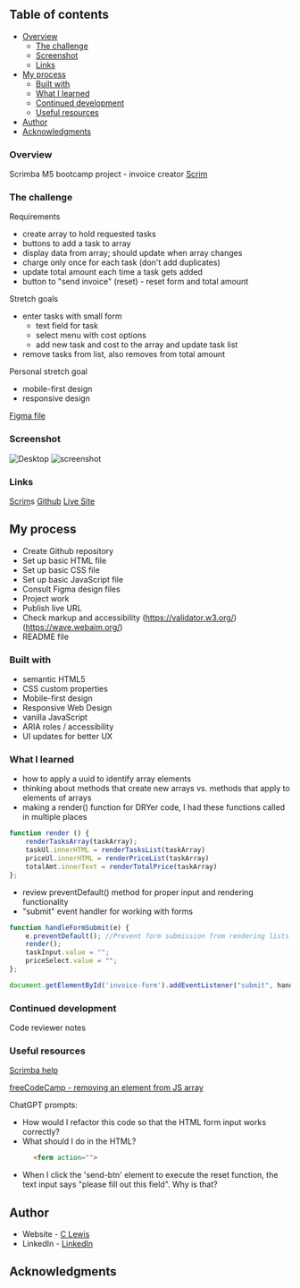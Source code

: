 
 ## Table of contents

- [Overview](#overview)
  - [The challenge](#the-challenge)
  - [Screenshot](#screenshot)
  - [Links](#links)
- [My process](#my-process)
  - [Built with](#built-with)
  - [What I learned](#what-i-learned)
  - [Continued development](#continued-development)
  - [Useful resources](#useful-resources)
- [Author](#author)
- [Acknowledgments](#acknowledgments)


### Overview

Scrimba M5 bootcamp project - invoice creator
[Scrim](https://scrimba.com/scrim/coffa4aeba9a29f65b0d45dd0)


### The challenge

Requirements
- create array to hold requested tasks
- buttons to add a task to array
- display data from array; should update when array changes
- charge only once for each task (don't add duplicates)
- update total amount each time a task gets added
- button to "send invoice" (reset) - reset form and total amount

Stretch goals
- enter tasks with small form
  - text field for task
  - select menu with cost options
  - add new task and cost to the array and update task list
- remove tasks from list, also removes from total amount

Personal stretch goal
- mobile-first design
- responsive design

[Figma file](https://www.figma.com/file/J65OauJ0iGEx3xNHGezVaS/Invoice-Creator-(Copy)?t=C6WQSI9kYNScW39R-0)

### Screenshot

![Desktop](images/invoice-creator-desktop.png)
![screenshot](images/invoice-creator-mobile.png)

### Links

[Scrim](https://scrimba.com/scrim/co37946fd8d57137e0724c598)s
[Github](https://github.com/casserole27/invoice-creator)
[Live Site](http://www.clewisdev.com/invoice-creator/)

## My process

- Create Github repository
- Set up basic HTML file 
- Set up basic CSS file
- Set up basic JavaScript file
- Consult Figma design files
- Project work
- Publish live URL
- Check markup and accessibility
(https://validator.w3.org/)
(https://wave.webaim.org/)
- README file

### Built with
- semantic HTML5
- CSS custom properties
- Mobile-first design
- Responsive Web Design
- vanilla JavaScript
- ARIA roles / accessibility
- UI updates for better UX

### What I learned
- how to apply a uuid to identify array elements
- thinking about methods that create new arrays vs. methods that apply to elements of arrays
- making a render() function for DRYer code, I had these functions called in multiple places

```javascript
function render () {
    renderTasksArray(taskArray);
    taskUl.innerHTML = renderTasksList(taskArray)
    priceUl.innerHTML = renderPriceList(taskArray)
    totalAmt.innerText = renderTotalPrice(taskArray)
};
```

- review preventDefault() method for proper input and rendering functionality
- "submit" event handler for working with forms

```javascript
function handleFormSubmit(e) {
    e.preventDefault(); //Prevent form submission from rendering lists
    render();
    taskInput.value = "";
    priceSelect.value = "";
};

document.getElementById('invoice-form').addEventListener("submit", handleFormSubmit);
```

### Continued development

Code reviewer notes


### Useful resources

[Scrimba help](https://different-marmoset-f7b.notion.site/Invoice-Creator-8bf9b4c09ef542d3a2d950c987738c21)

[freeCodeCamp - removing an element from JS array](https://www.freecodecamp.org/news/how-to-remove-an-element-from-a-javascript-array-removing-a-specific-item-in-js/#remove-an-element-at-any-index-with-splice)

ChatGPT prompts:
- How would I refactor this code so that the HTML form input  works correctly?
- What should I do in the HTML?
```html
      <form action="">
```
- When I click the 'send-btn' element to execute the reset function, the text input says "please fill out this field". Why is that?

## Author

- Website - [C Lewis](https://www.clewisdev.com)
- LinkedIn - [LinkedIn](https://www.linkedin.com/in/clewisdev/)

## Acknowledgments





